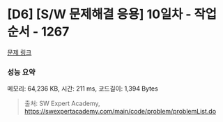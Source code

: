 # [D6] [S/W 문제해결 응용] 10일차 - 작업순서 - 1267

[문제 링크](https://swexpertacademy.com/main/code/problem/problemDetail.do?contestProbId=AV18TrIqIwUCFAZN) 

### 성능 요약

메모리: 64,236 KB, 시간: 211 ms, 코드길이: 1,394 Bytes



> 출처: SW Expert Academy, https://swexpertacademy.com/main/code/problem/problemList.do